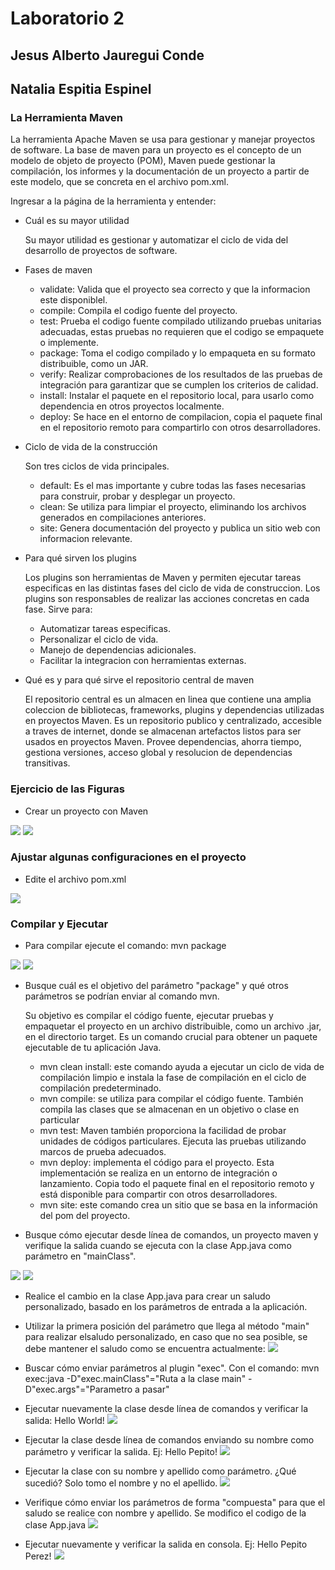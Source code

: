 # Laboratorio 2
## Jesus Alberto Jauregui Conde
## Natalia Espitia Espinel

### La Herramienta Maven
La herramienta Apache Maven se usa para gestionar y manejar proyectos de software. La base de maven para un proyecto es el concepto de un modelo de objeto de proyecto (POM), Maven puede gestionar la compilación, los informes y la documentación de un proyecto a partir de este modelo, que se concreta en el archivo pom.xml.

Ingresar a la página de la herramienta y entender:

- Cuál es su mayor utilidad

    Su mayor utilidad es gestionar y automatizar el ciclo de vida del desarrollo de proyectos de software.

- Fases de maven

    - validate: Valida que el proyecto sea correcto y que la informacion este disponiblel.
    - compile: Compila el codigo fuente del proyecto.
    - test: Prueba el codigo fuente compilado utilizando pruebas unitarias adecuadas, estas pruebas no requieren que el codigo se empaquete o implemente.    
    - package: Toma el codigo compilado y lo empaqueta en su formato distribuible, como un JAR.
    - verify: Realizar comprobaciones de los resultados de las pruebas de integración para garantizar que se cumplen los criterios de calidad.
    - install: Instalar el paquete en el repositorio local, para usarlo como dependencia en otros proyectos localmente. 
    - deploy: Se hace en el entorno de compilacion, copia el paquete final en el repositorio remoto para compartirlo con otros desarrolladores. 

- Ciclo de vida de la construcción

    Son tres ciclos de vida principales.
    - default: Es el mas importante y cubre todas las fases necesarias para construir, probar y desplegar un proyecto.
    - clean: Se utiliza para limpiar el proyecto, eliminando los archivos generados en compilaciones anteriores. 
    - site: Genera documentación del proyecto y publica un sitio web con informacion relevante. 

- Para qué sirven los plugins

    Los plugins son herramientas de Maven y permiten ejecutar tareas especificas en las distintas fases del ciclo de vida de construccion. Los plugins son responsables de realizar las acciones concretas en cada fase. Sirve para:
    - Automatizar tareas especificas.
    - Personalizar el ciclo de vida.
    - Manejo de dependencias adicionales.
    - Facilitar la integracion con herramientas externas.  

- Qué es y para qué sirve el repositorio central de maven

    El repositorio central es un almacen en linea que contiene una amplia coleccion de bibliotecas, frameworks, plugins y dependencias utilizadas en proyectos Maven. 
    Es un repositorio publico y centralizado, accesible a traves de internet, donde se almacenan artefactos listos para ser usados en proyectos Maven.
    Provee dependencias, ahorra tiempo, gestiona versiones, acceso global y resolucion de dependencias transitivas. 

### Ejercicio de las Figuras
- Crear un proyecto con Maven

![](/assets/images/1.png)
![](/assets/images/2.png)

### Ajustar algunas configuraciones en el proyecto
- Edite el archivo pom.xml

![](/assets/images/3.png)

### Compilar y Ejecutar
- Para compilar ejecute el comando: mvn package

![](/assets/images/4.1.png)
![](/assets/images/4.2.png)

- Busque cuál es el objetivo del parámetro "package" y qué otros parámetros se podrían enviar al comando mvn.

    Su objetivo es compilar el código fuente, ejecutar pruebas y empaquetar el proyecto en un archivo distribuible, como un archivo .jar, en el directorio target. Es un comando crucial para obtener un paquete ejecutable de tu aplicación Java.

    - mvn clean install: este comando ayuda a ejecutar un ciclo de vida de compilación limpio e instala la fase de compilación en el ciclo de compilación predeterminado.
    - mvn compile: se utiliza para compilar el código fuente. También compila las clases que se almacenan en un objetivo o clase en particular
    - mvn test: Maven también proporciona la facilidad de probar unidades de códigos particulares. Ejecuta las pruebas utilizando marcos de prueba adecuados.
    - mvn deploy: implementa el código para el proyecto. Esta implementación se realiza en un entorno de integración o lanzamiento. Copia todo el paquete final en el repositorio remoto y está disponible para compartir con otros desarrolladores.
    - mvn site: este comando crea un sitio que se basa en la información del pom del proyecto.
- Busque cómo ejecutar desde línea de comandos, un proyecto maven y verifique la salida cuando se ejecuta con la clase App.java como parámetro en "mainClass".

![](/assets/images/5.1.png)
![](/assets/images/5.2.png)

- Realice el cambio en la clase App.java para crear un saludo personalizado, basado en los parámetros de entrada a la aplicación.
- Utilizar la primera posición del parámetro que llega al método "main" para realizar elsaludo personalizado, en caso que no sea posible, se debe mantener el saludo como se encuentra actualmente:
![](/assets/images/6.1.png)

- Buscar cómo enviar parámetros al plugin "exec".
Con el comando: mvn exec:java -D"exec.mainClass"="Ruta a la clase main" -D"exec.args"="Parametro a pasar"

- Ejecutar nuevamente la clase desde línea de comandos y verificar la salida: Hello World!
![](/assets/images/6.2.png)

- Ejecutar la clase desde línea de comandos enviando su nombre como parámetro y verificar la salida. Ej: Hello Pepito!
![](/assets/images/6.3.png)

- Ejecutar la clase con su nombre y apellido como parámetro. ¿Qué sucedió?
Solo tomo el nombre y no el apellido.
![](/assets/images/6.4.png)

- Verifique cómo enviar los parámetros de forma "compuesta" para que el saludo se realice con nombre y apellido.
Se modifico el codigo de la clase App.java
![](/assets/images/6.5.png)

- Ejecutar nuevamente y verificar la salida en consola. Ej: Hello Pepito Perez!
![](/assets/images/6.6.png)